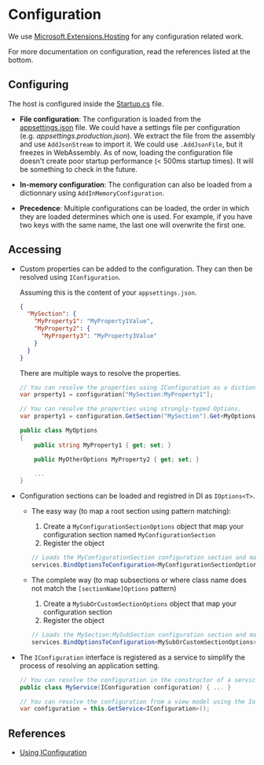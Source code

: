 # Configuration

We use [Microsoft.Extensions.Hosting](https://www.nuget.org/packages/Microsoft.Extensions.Hosting) for any configuration related work.

For more documentation on configuration, read the references listed at the bottom.

## Configuring

The host is configured inside the [Startup.cs](../src/app/ApplicationTemplate.Shared/Startup.cs) file.

- **File configuration**: The configuration is loaded from the [appsettings.json](../src/app/ApplicationTemplate.Shared/appsettings.json) file. We could have a settings file per configuration (e.g. _appsettings.production.json_).
We extract the file from the assembly and use `AddJsonStream` to import it. 
We could use `.AddJsonFile`, but it freezes in WebAssembly.
As of now, loading the configuration file doesn't create poor startup performance (< 500ms startup times). It will be something to check in the future.

- **In-memory configuration**: The configuration can also be loaded from a dictionnary using `AddInMemoryConfiguration`.

- **Precedence**: Multiple configurations can be loaded, the order in which they are loaded determines which one is used.
For example, if you have two keys with the same name, the last one will overwrite the first one.

## Accessing

- Custom properties can be added to the configuration. They can then be resolved using `IConfiguration`. 

  Assuming this is the content of your `appsettings.json`.
  ```json
  {
    "MySection": {
      "MyProperty1": "MyProperty1Value",
      "MyProperty2": {
        "MyProperty3": "MyProperty3Value"
      }
    }
  }
  ```

  There are multiple ways to resolve the properties.
  ```csharp
  // You can resolve the properties using IConfiguration as a dictionary.
  var property1 = configuration["MySection:MyProperty1"];

  // You can resolve the properties using strongly-typed Options.
  var property1 = configuration.GetSection("MySection").Get<MyOptions>();

  public class MyOptions
  {
      public string MyProperty1 { get; set; }

      public MyOtherOptions MyProperty2 { get; set; }

      ...
  }
  ```

- Configuration sections can be loaded and registred in DI as `IOptions<T>`. 

  - The easy way (to map a root section using pattern matching):
    1. Create a `MyConfigurationSectionOptions` object that map your configuration section named `MyConfigurationSection`
    1. Register the object

     ```csharp
     // Loads the MyConfigurationSection configuration section and make IOptions<MyConfigurationSectionOptions> available for DI.
    services.BindOptionsToConfiguration<MyConfigurationSectionOptions>(configuration);
    ```
  - The complete way (to map subsections or where class name does not match the `[sectionName]Options` pattern)
    1. Create a `MySubOrCustomSectionOptions` object that map your configuration section
    1. Register the object

     ```csharp
     // Loads the MySection:MySubSection configuration section and make IOptions<MySubOrCustomSectionOptions> available for DI.
    services.BindOptionsToConfiguration<MySubOrCustomSectionOptions>(configuration, "MySection:MySubSection");
    ```

- The `IConfiguration` interface is registered as a service to simplify the process of resolving an application setting.

  ```csharp
  // You can resolve the configuration in the constructor of a service using the IoC.
  public class MyService(IConfiguration configuration) { ... }

  // You can resolve the configuration from a view model using the IoC.
  var configuration = this.GetService<IConfiguration>();
  ```

## References

- [Using IConfiguration](https://docs.microsoft.com/en-us/aspnet/core/fundamentals/configuration/?view=aspnetcore-3.1)